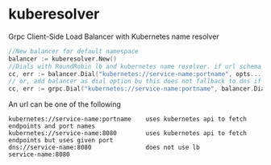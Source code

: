 # kuberesolver
Grpc Client-Side Load Balancer with Kubernetes name resolver

```go
//New balancer for default namespace
balancer := kuberesolver.New() 
//Dials with RoundRobin lb and kubernetes name resolver. if url schema is not 'kubernetes' than uses dns
cc, err := balancer.Dial("kubernetes://service-name:portname", opts...) 
// or, add balancer as dial option bu this does not fallback to dns if schema is not 'kubernetes'
cc, err := grpc.Dial("kubernetes://service-name:portname", balancer.DialOption(), opts...)
```
An url can be one of the following
```
kubernetes://service-name:portname    uses kubernetes api to fetch endpoints and port names
kubernetes://service-name:8080        uses kubernetes api to fetch endpoints but uses given port
dns://service-name:8080               does not use lb
service-name:8080
```
